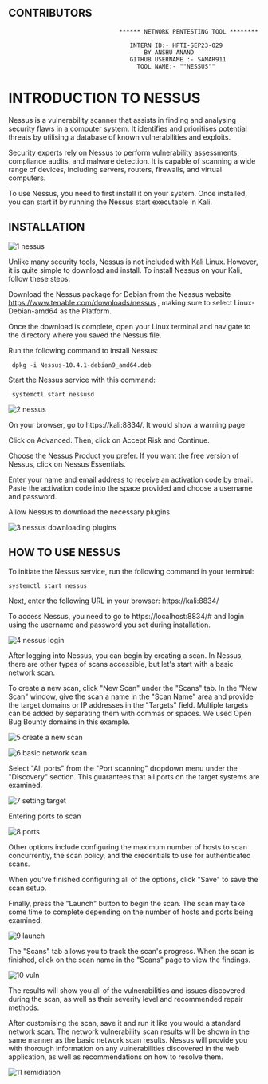 ## CONTRIBUTORS


                                   ****** NETWORK PENTESTING TOOL ********
                                         
                                      INTERN ID:- HPTI-SEP23-029
                                          BY ANSHU ANAND
                                      GITHUB USERNAME :- SAMAR911                
                                        TOOL NAME:- ""NESSUS""








# INTRODUCTION TO NESSUS


  
  Nessus is a vulnerability scanner that assists in finding and analysing security flaws in a computer system. It identifies and prioritises potential threats by utilising a database of known vulnerabilities and exploits.

   Security experts rely on Nessus to perform vulnerability assessments, compliance audits, and malware detection. It is capable of scanning a wide range of devices, including servers, routers, firewalls, and virtual computers.

To use Nessus, you need to first install it on your system. Once installed, you can start it by running the Nessus start executable in Kali.









## INSTALLATION


   ![1  nessus](https://github.com/gurusakharwade/HPTI-SEP-2023/assets/95374454/32c96106-7b46-4822-876d-232ef981dd3e)


Unlike many security tools, Nessus is not included with Kali Linux. However, it is quite simple to download and install. To install Nessus on your Kali, follow these steps:

  Download the Nessus package for Debian from the Nessus website https://www.tenable.com/downloads/nessus , making sure to select Linux-Debian-amd64 as the Platform.

Once the download is complete, open your Linux terminal and navigate to the directory where you saved the Nessus file.

Run the following command to install Nessus:

     dpkg -i Nessus-10.4.1-debian9_amd64.deb 

Start the Nessus service with this command:

     systemctl start nessusd
     
   ![2 nessus](https://github.com/Samar911/HPTI-SEP-2023/assets/95374454/6175616d-ce1b-43df-ad25-c7ecd860e525)

     

On your browser, go to https://kali:8834/. It would show a warning page

Click on Advanced. Then, click on Accept Risk and Continue.

Choose the Nessus Product you prefer. If you want the free version of Nessus, click on Nessus Essentials.

Enter your name and email address to receive an activation code by email. Paste the activation code into the space provided and choose a username and password.

Allow Nessus to download the necessary plugins.

   ![3  nessus downloading plugins](https://github.com/Samar911/HPTI-SEP-2023/assets/95374454/cad8e6ae-e5a4-4f9c-9ee5-57df0695a7f4)








## HOW TO USE NESSUS 


To initiate the Nessus service, run the following command in your terminal:

    systemctl start nessus

Next, enter the following URL in your browser: https://kali:8834/

To access Nessus, you need to go to https://localhost:8834/# and login using the username and password you set during installation.

   ![4  nessus login](https://github.com/Samar911/HPTI-SEP-2023/assets/95374454/759651d0-a62a-49df-82c6-9a523bafe38b)


    
After logging into Nessus, you can begin by creating a scan. In Nessus, there are other types of scans accessible, but let's start with a basic network scan. 




To create a new scan, click "New Scan" under the "Scans" tab. In the "New Scan" window, give the scan a name in the "Scan Name" area and 
provide the target domains or IP addresses in the "Targets" field. Multiple targets can be added by separating them with commas or spaces. 
We used Open Bug Bounty domains in this example.

   ![5  create a new scan](https://github.com/Samar911/HPTI-SEP-2023/assets/95374454/525e5b6e-164e-436a-9d05-d0916f249f74)

   ![6  basic network scan](https://github.com/Samar911/HPTI-SEP-2023/assets/95374454/7857b37c-c6ad-4fce-b239-a5b7dbf47b2d)


Select "All ports" from the "Port scanning" dropdown menu under the "Discovery" section. This guarantees that all ports on the target systems are examined. 

   ![7  setting target](https://github.com/Samar911/HPTI-SEP-2023/assets/95374454/6efb216c-12c8-491f-913e-ab4af2cf91e8)

 Entering ports to scan

   ![8  ports](https://github.com/Samar911/HPTI-SEP-2023/assets/95374454/ce65da4b-f18b-44db-8075-182f290469ef)


Other options include configuring the maximum number of hosts to scan concurrently, the scan policy, and the credentials to use for authenticated scans. 

When you've finished configuring all of the options, click "Save" to save the scan setup.

Finally, press the "Launch" button to begin the scan. The scan may take some time to complete depending on the number of hosts and ports being examined.
                       
   ![9  launch](https://github.com/Samar911/HPTI-SEP-2023/assets/95374454/25141107-0ddc-475c-b5a1-8a63a3f287a4)

   

The "Scans" tab allows you to track the scan's progress. When the scan is finished, click on the scan name in the "Scans" page to view the findings.  

   ![10  vuln](https://github.com/Samar911/HPTI-SEP-2023/assets/95374454/f2cbd21b-446b-45ca-8ec6-1ad5dabcfe93)
 

The results will show you all of the vulnerabilities and issues discovered during the scan, as well as their severity level and recommended repair methods.

     
After customising the scan, save it and run it like you would a standard network scan. The network vulnerability scan results will be shown in the same manner as the basic network scan results. Nessus will provide you with thorough information on any vulnerabilities discovered in the web application, as well as recommendations on how to resolve them.

   ![11  remidiation](https://github.com/Samar911/HPTI-SEP-2023/assets/95374454/e21a5c49-d1ea-4f83-9751-980cedb37d39)

